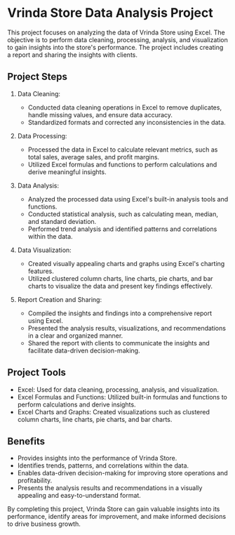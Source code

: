 # Vrinda Store Data Analysis Project

This project focuses on analyzing the data of Vrinda Store using Excel. The objective is to perform data cleaning, processing, analysis, and visualization to gain insights into the store's performance. The project includes creating a report and sharing the insights with clients.

## Project Steps

1. Data Cleaning:
   - Conducted data cleaning operations in Excel to remove duplicates, handle missing values, and ensure data accuracy.
   - Standardized formats and corrected any inconsistencies in the data.

2. Data Processing:
   - Processed the data in Excel to calculate relevant metrics, such as total sales, average sales, and profit margins.
   - Utilized Excel formulas and functions to perform calculations and derive meaningful insights.

3. Data Analysis:
   - Analyzed the processed data using Excel's built-in analysis tools and functions.
   - Conducted statistical analysis, such as calculating mean, median, and standard deviation.
   - Performed trend analysis and identified patterns and correlations within the data.

4. Data Visualization:
   - Created visually appealing charts and graphs using Excel's charting features.
   - Utilized clustered column charts, line charts, pie charts, and bar charts to visualize the data and present key findings effectively.

5. Report Creation and Sharing:
   - Compiled the insights and findings into a comprehensive report using Excel.
   - Presented the analysis results, visualizations, and recommendations in a clear and organized manner.
   - Shared the report with clients to communicate the insights and facilitate data-driven decision-making.

## Project Tools

- Excel: Used for data cleaning, processing, analysis, and visualization.
- Excel Formulas and Functions: Utilized built-in formulas and functions to perform calculations and derive insights.
- Excel Charts and Graphs: Created visualizations such as clustered column charts, line charts, pie charts, and bar charts.

## Benefits

- Provides insights into the performance of Vrinda Store.
- Identifies trends, patterns, and correlations within the data.
- Enables data-driven decision-making for improving store operations and profitability.
- Presents the analysis results and recommendations in a visually appealing and easy-to-understand format.

By completing this project, Vrinda Store can gain valuable insights into its performance, identify areas for improvement, and make informed decisions to drive business growth.
